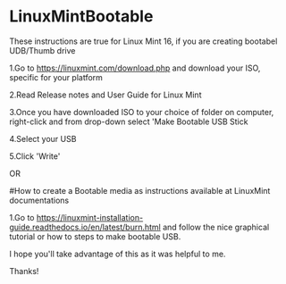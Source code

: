 # LinuxMintBootable
These instructions are true for Linux Mint 16, if you are creating bootabel UDB/Thumb drive

1.Go to https://linuxmint.com/download.php and download your ISO, specific for your platform

2.Read Release notes and User Guide for Linux Mint

3.Once you have downloaded ISO to your choice of folder on computer, right-click and from drop-down select 'Make Bootable USB Stick

4.Select your USB

5.Click 'Write'


OR

#How to create a Bootable media as instructions available at LinuxMint documentations

1.Go to https://linuxmint-installation-guide.readthedocs.io/en/latest/burn.html and follow the nice graphical tutorial or how to steps to make bootable USB.

I hope you'll take advantage of this as it was helpful to me.

Thanks! 
